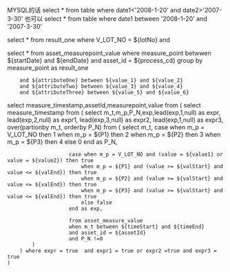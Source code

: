 MYSQL的话
select * from table where date1<'2008-1-20' and date2>'2007-3-30'
也可以
select * from table where date1 between '2008-1-20' and '2007-3-30'

select * from result_one where 
    V_LOT_NO = ${lotNo} and

select * from asset_measurepoint_value where measure_point betwwen ${startDate} and ${endDate}
        and asset_id = ${process_cd} group by measure_point as result_one

        and ${attributeOne} between ${value_1} and ${value_2}
        and ${attributeTwo} between ${value_3} and ${value_4}
        and ${attributeThree} between ${value_5} and ${value_6}


select measure_timestamp,assetId,measurepoint,value from
    (
    select measure_timestamp from
        (
        select m_t,m_p,P_N,exp,lead(exp,1,null) as expr,
                               lead(exp,2,null) as expr1,
                               lead(exp,3,null) as expr2,
                               lead(exp,1,null) as expr3,
                              over(partionby m_t, orderby P_N) from
            (
            select m_t, case when m_p = V_LOT_NO then 1
                            when m_p = ${P1} then 2
                            when m_p = ${P2} then 3
                            when m_p = ${P3} then 4
                            else 0
                        end as P_N,
                        
                        case when m_p = V_LOT_NO and (value = ${value1} or value = ${value2}) then true
                            when m_p = ${P1} and (value >= ${valStart} and value <= ${valEnd}) then true
                            when m_p = ${P2} and (value >= ${valStart} and value <= ${valEnd}) then true
                            when m_p = ${P3} and (value >= ${valStart} and value <= ${valEnd}) then true
                            else false
                        end as exp,

                        from asset_measure_value
                        when m_t between ${timeStart} and ${timeEnd}
                        and asset_id = ${assetId}  
                        and P_N !=0
            )         
        ) where expr = true  and expr1 = true or expr2 =true and expr3 = true      
    )           